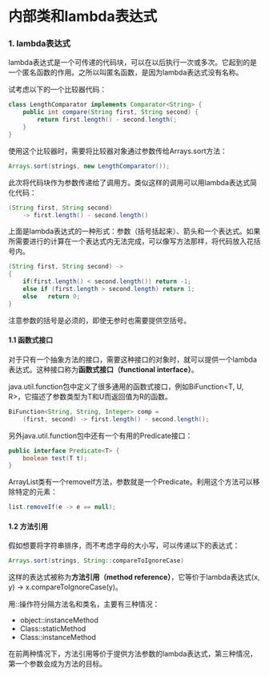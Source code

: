 # 内部类和lambda表达式

### 1. lambda表达式

lambda表达式是一个可传递的代码块，可以在以后执行一次或多次。它起到的是一个匿名函数的作用。之所以叫匿名函数，是因为lambda表达式没有名称。

试考虑以下的一个比较器代码：

```java
class LengthComparator implements Comparator<String> {
    public int compare(String first, String second) {
        return first.length() - second.length(;
    }
}
```

使用这个比较器时，需要将比较器对象通过参数传给Arrays.sort方法：

```java
Arrays.sort(strings, new LengthComparator());
```

此次将代码块作为参数传递给了调用方。类似这样的调用可以用lambda表达式简化代码：

```java
(String first, String second)
	-> first.length() - second.length()
```

上面是lambda表达式的一种形式：参数（括号括起来）、箭头和一个表达式。如果所需要进行的计算在一个表达式内无法完成，可以像写方法那样，将代码放入花括号内。

```java
(String first, String second) ->
{
    if(first.length() < second.length()) return -1;
    else if (first.length > second.length) return 1;
    else   return 0;
}
```

注意参数的括号是必须的，即使无参时也需要提供空括号。

#### 1.1 函数式接口

对于只有一个抽象方法的接口，需要这种接口的对象时，就可以提供一个lambda表达式。这种接口称为**函数式接口（functional interface）**。

java.util.function包中定义了很多通用的函数式接口，例如BiFunction<T, U, R>，它描述了参数类型为T和U而返回值为R的函数。

```java
BiFunction<String, String, Integer> comp = 
    (first, second) -> first.length() - second.length();
```

另外java.util.function包中还有一个有用的Predicate接口：

```java
public interface Predicate<T> {
    boolean test(T t);
}
```

ArrayList类有一个removeIf方法，参数就是一个Predicate。利用这个方法可以移除特定的元素：

```java
list.removeIf(e -> e == null);
```

#### 1.2 方法引用

假如想要将字符串排序，而不考虑字母的大小写，可以传递以下的表达式：

```java
Arrays.sort(strings, String::compareToIgnoreCase)
```

这样的表达式被称为**方法引用（method reference）**，它等价于lambda表达式(x, y) -> x.compareToIgnoreCase(y)。

用::操作符分隔方法名和类名，主要有三种情况：

- object::instanceMethod
- Class::staticMethod
- Class::instanceMethod

在前两种情况下，方法引用等价于提供方法参数的lambda表达式，第三种情况，第一个参数会成为方法的目标。